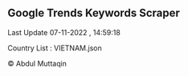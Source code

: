 

## Google Trends Keywords Scraper 
 
Last Update 07-11-2022 , 14:59:18

Country List :
VIETNAM.json



© Abdul Muttaqin 
